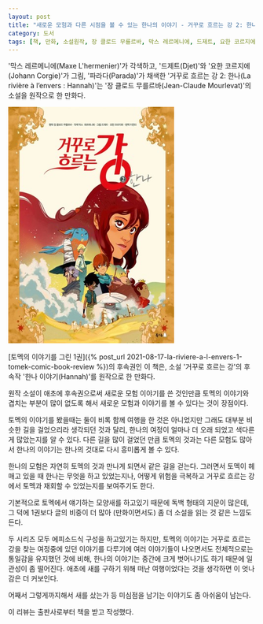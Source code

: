 ```yaml
---
layout: post
title: "새로운 모험과 다른 시점을 볼 수 있는 한나의 이야기 - 거꾸로 흐르는 강 2: 한나"
category: 도서
tags: [책, 만화, 소설원작, 장 클로드 무를르바, 막스 레르메니에, 드제트, 요한 코르지에, 파라다, 지연리, 북극곰, 서평, 북촌]
---
```


'막스 레르메니에(Maxe L'hermenier)'가 각색하고,
'드제트(Djet)'와
'요한 코르지에(Johann Corgie)'가 그림,
'파라다(Parada)'가 채색한
'거꾸로 흐르는 강 2: 한나(La rivière à l’envers : Hannah)'는
'장 클로드 무를르바(Jean-Claude Mourlevat)'의 소설을 원작으로 한 만화다.

![표지](/images/la-riviere-a-l-envers-2-hannah-comic-book-h480.jpg)

[토멕의 이야기를 그린 1권]({% post_url 2021-08-17-la-riviere-a-l-envers-1-tomek-comic-book-review %})의 후속권인 이 책은,
소설 '거꾸로 흐르는 강'의 후속작 '한나 이야기(Hannah)'를 원작으로 한 만화다.

원작 소설이 애초에 후속권으로써 새로운 모험 이야기를 쓴 것인만큼
토멕의 이야기와 겹치는 부분이 많이 없도록 해서
새로운 모험과 이야기를 볼 수 있다는 것이 장점이다.

토멕의 이야기를 봤을때는 둘이 비록 함께 여행을 한 것은 아니었지만
그래도 대부분 비슷한 길을 걸었으리라 생각되던 것과 달리,
한나의 여정이 얼마나 더 오래 되었고 색다른 게 많았는지를 알 수 있다.
다른 길을 많이 걸었던 만큼 토멕의 것과는 다른 모험도 많아서
한나의 이야기는 한나의 것대로 다시 흥미롭게 볼 수 있다.

한나의 모험은 자연히 토멕의 것과 만나게 되면서 같은 길을 걷는다.
그러면서 토멕이 헤매고 있을 때 한나는 무엇을 하고 있었는지나,
어떻게 위험을 극복하고 거꾸로 흐르는 강에서 토멕과 재회할 수 있었는지를 보여주기도 한다.

기본적으로 토멕에서 얘기하는 모양새를 하고있기 때문에 독백 형태의 지문이 많은데,
그 덕에 1권보다 글의 비중이 더 많아 (만화이면서도) 좀 더 소설을 읽는 것 같은 느낌도 든다.

두 시리즈 모두 에피소드식 구성을 하고있기는 하지만,
토멕의 이야기는 거꾸로 흐르는 강을 찾는 여정중에 있던 이야기를 다루기에
여러 이야기들이 나오면서도 전체적으로는 통일감을 유지했던 것에 비해,
한나의 이야기는 중간에 크게 벗어나기도 하기 때문에 일관성이 좀 떨어진다.
애초에 새를 구하기 위해 떠난 여행이었다는 것을 생각하면 이 엇나감은 더 커보인다.

어째서 그렇게까지해서 새를 샀는가 등
미심점을 남기는 이야기도 좀 아쉬움이 남는다.



<div class="im im-info">
이 리뷰는 출판사로부터 책을 받고 작성했다.
</div>
